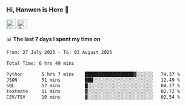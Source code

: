 ### Hi, Hanwen is Here 👋
<p>
	<a href="https://www.linkedin.com/in/liu-hanwen/"><img src="https://img.shields.io/badge/@hanwen-0A66C2?style=flat&logo=LinkedIn&logoColor=white" alt="Linkedin"  height="25px"/></a> 
	<a href="https://scholar.google.com/citations?user=HDF0su0AAAAJ"><img src="https://img.shields.io/badge/scholar-4385FE.svg?&style=plastic&logo=google-scholar&logoColor=white" alt="Google Scholar" height="25px"> </a>
</p>

📊 **The last 7 days I spent my time on** 
<!--START_SECTION:waka-->

```txt
From: 27 July 2025 - To: 03 August 2025

Total Time: 6 hrs 49 mins

Python       5 hrs 7 mins    ██████████████████▓░░░░░░   74.37 %
JSON         51 mins         ███░░░░░░░░░░░░░░░░░░░░░░   12.49 %
SQL          17 mins         █░░░░░░░░░░░░░░░░░░░░░░░░   04.27 %
textmate     11 mins         ▓░░░░░░░░░░░░░░░░░░░░░░░░   02.72 %
CSV/TSV      10 mins         ▓░░░░░░░░░░░░░░░░░░░░░░░░   02.54 %
```

<!--END_SECTION:waka-->


<!--
**david990917/david990917** is a ✨ _special_ ✨ repository because its `README.md` (this file) appears on your GitHub profile.

Here are some ideas to get you started:

- 🔭 I’m currently working on ...
- 🌱 I’m currently learning ...
- 👯 I’m looking to collaborate on ...
- 🤔 I’m looking for help with ...
- 💬 Ask me about ...
- 📫 How to reach me: ...
- 😄 Pronouns: ...
- ⚡ Fun fact: ...
-->
